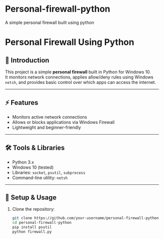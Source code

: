 # Personal-firewall-python
A simple personal firewall built using python
# Personal Firewall Using Python  

## 📌 Introduction  
This project is a simple **personal firewall** built in Python for Windows 10.  
It monitors network connections, applies allow/deny rules using Windows `netsh`, and provides basic control over which apps can access the internet.  

---

## ⚡ Features  
- Monitors active network connections  
- Allows or blocks applications via Windows Firewall  
- Lightweight and beginner-friendly  

---

## 🛠️ Tools & Libraries  
- Python 3.x  
- Windows 10 (tested)  
- Libraries: `socket`, `psutil`, `subprocess`  
- Command-line utility: `netsh`  

---

## 🚀 Setup & Usage  
1. Clone the repository:
   ```bash
   git clone https://github.com/your-username/personal-firewall-python.git
   cd personal-firewall-python
   pip install psutil
   python firewall.py
